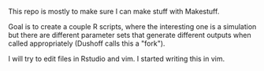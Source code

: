 This repo is mostly to make sure I can make stuff with Makestuff. 

Goal is to create a couple R scripts, where the interesting one is a simulation but there are different parameter sets that generate different outputs when called appropriately (Dushoff calls this a "fork"). 

I will try to edit files in Rstudio and vim. I started writing this in vim.
